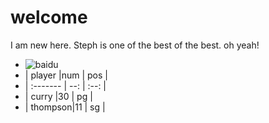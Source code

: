    # welcome
   I am new here.
   Steph is one of the best of the best. oh yeah!
+  ![baidu](https://ss0.bdstatic.com/70cFvHSh_Q1YnxGkpoWK1HF6hhy/it/u=3016531275,681023307&amp;fm=26&amp;gp=0.jpg)
+  | player   |num  | pos  |
+  | :------- | --: | :--: |
+  | curry    |30   | pg   |
+  | thompson|11    | sg   | 
